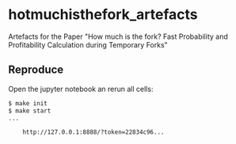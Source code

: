 # hotmuchisthefork_artefacts

Artefacts for the Paper "How much is the fork? Fast Probability and Profitability Calculation during Temporary Forks" 

## Reproduce

Open the jupyter notebook an rerun all cells:

```bash
$ make init
$ make start
...

	http://127.0.0.1:8888/?token=22834c96...
```
